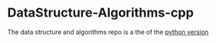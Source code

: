 # DataStructure-Algorithms-cpp
The data structure and algorithms repo is a the of the [python version](https://github.com/blackdogtop/DataStructure-Algorithms)